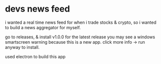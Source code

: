 # devs news feed
i wanted a real time news feed for when i trade stocks &amp; crypto, 
so i wanted to build a news aggregator for myself.

go to releases, & install v1.0.0 for the latest release
you may see a windows smartscreen warning because this is a new app. click more info → run anyway to install.

used electron to build this app
